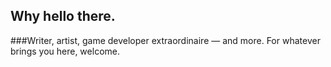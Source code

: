 ## Why hello there.

###Writer, artist, game developer extraordinaire — and more. For whatever brings you here, welcome.
